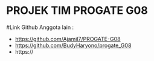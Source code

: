# PROJEK TIM PROGATE G08

#Link Github Anggota lain :
* https://github.com/Ajamil7/PROGATE-G08
* https://github.com/BudyHaryono/progate_G08
* https://